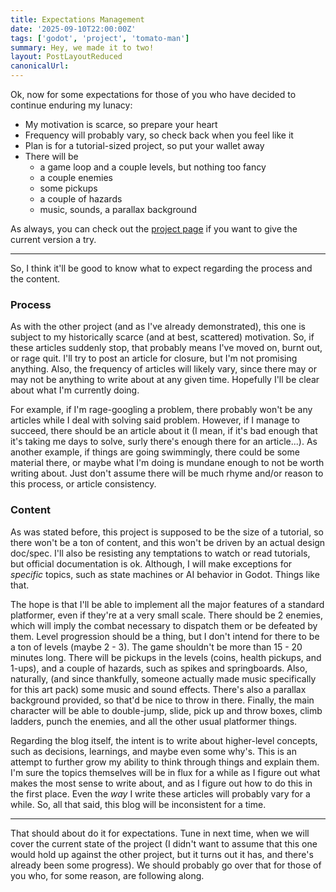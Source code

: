 ```yaml
---
title: Expectations Management
date: '2025-09-10T22:00:00Z'
tags: ['godot', 'project', 'tomato-man']
summary: Hey, we made it to two!
layout: PostLayoutReduced
canonicalUrl:
---
```


Ok, now for some expectations for those of you who have decided to continue enduring my lunacy:

- My motivation is scarce, so prepare your heart
- Frequency will probably vary, so check back when you feel like it
- Plan is for a tutorial-sized project, so put your wallet away
- There will be
  - a game loop and a couple levels, but nothing too fancy
  - a couple enemies
  - some pickups
  - a couple of hazards
  - music, sounds, a parallax background

As always, you can check out the [project page](/projects/godot-tomato-man) if you want to give the current version a
try.

---

So, I think it'll be good to know what to expect regarding the process and the content.

### Process

As with the other project (and as I've already demonstrated), this one is subject to my historically scarce (and at
best, scattered) motivation. So, if these articles suddenly stop, that probably means I've moved on, burnt out, or
rage quit. I'll try to post an article for closure, but I'm not promising anything. Also, the frequency of articles
will likely vary, since there may or may not be anything to write about at any given time. Hopefully I'll be clear
about what I'm currently doing.

For example, if I'm rage-googling a problem, there probably won't be any articles while I deal with solving said
problem. However, if I manage to succeed, there should be an article about it (I mean, if it's bad enough that it's
taking me days to solve, surly there's enough there for an article...). As another example, if things are going
swimmingly, there could be some material there, or maybe what I'm doing is mundane enough to not be worth writing
about. Just don't assume there will be much rhyme and/or reason to this process, or article consistency.

### Content

As was stated before, this project is supposed to be the size of a tutorial, so there won't be a ton of content,
and this won't be driven by an actual design doc/spec. I'll also be resisting any temptations to watch or read
tutorials, but official documentation is ok. Although, I will make exceptions for _specific_ topics, such as state
machines or AI behavior in Godot. Things like that.

The hope is that I'll be able to implement all the major features of a standard platformer, even if they're at a very
small scale. There should be 2 enemies, which will imply the combat necessary to dispatch them or be defeated by them.
Level progression should be a thing, but I don't intend for there to be a ton of levels (maybe 2 - 3). The game
shouldn't be more than 15 - 20 minutes long. There will be pickups in the levels (coins, health pickups, and 1-ups),
and a couple of hazards, such as spikes and springboards. Also, naturally, (and since thankfully, someone actually
made music specifically for this art pack) some music and sound effects. There's also a parallax background provided,
so that'd be nice to throw in there. Finally, the main character will be able to double-jump, slide, pick up and throw
boxes, climb ladders, punch the enemies, and all the other usual platformer things.

Regarding the blog itself, the intent is to write about higher-level concepts, such as decisions, learnings, and maybe
even some why's. This is an attempt to further grow my ability to think through things and explain them. I'm sure the
topics themselves will be in flux for a while as I figure out what makes the most sense to write about, and as I
figure out how to do this in the first place. Even the _way_ I write these articles will probably vary for a while.
So, all that said, this blog will be inconsistent for a time.

---

That should about do it for expectations. Tune in next time, when we will cover the current state of the project (I
didn't want to assume that this one would hold up against the other project, but it turns out it has, and there's
already been some progress). We should probably go over that for those of you who, for some reason, are following along.
